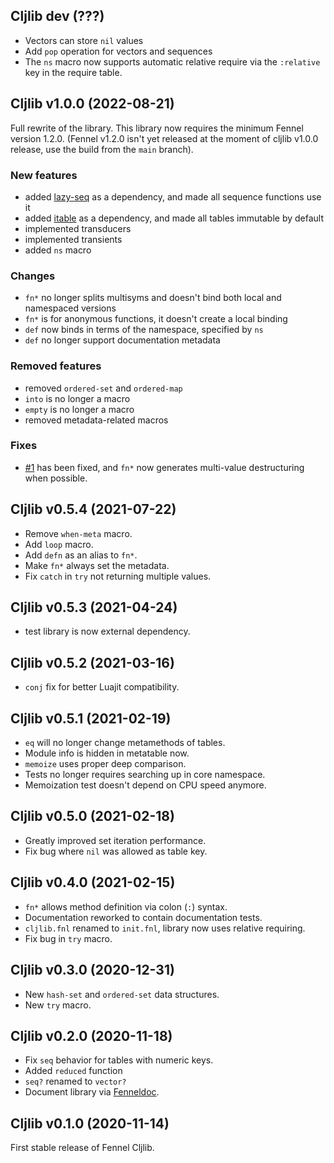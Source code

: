 ## Cljlib dev (???)

- Vectors can store `nil` values
- Add `pop` operation for vectors and sequences
- The `ns` macro now supports automatic relative require via the `:relative` key in the require table.

## Cljlib v1.0.0 (2022-08-21)

Full rewrite of the library.
This library now requires the minimum Fennel version 1.2.0.
(Fennel v1.2.0 isn't yet released at the moment of cljlib v1.0.0 release, use the build from the `main` branch).

### New features

- added [lazy-seq](https://gitlab.com/andreyorst/lazy-seq) as a dependency, and made all sequence functions use it
- added [itable](https://gitlab.com/andreyorst/itable) as a dependency, and made all tables immutable by default
- implemented transducers
- implemented transients
- added `ns` macro

### Changes

- `fn*` no longer splits multisyms and doesn't bind both local and namespaced versions
- `fn*` is for anonymous functions, it doesn't create a local binding
- `def` now binds in terms of the namespace, specified by `ns`
- `def` no longer support documentation metadata

### Removed features

- removed `ordered-set` and `ordered-map`
- `into` is no longer a macro
- `empty` is no longer a macro
- removed metadata-related macros

### Fixes

- [#1](https://gitlab.com/andreyorst/fennel-cljlib/-/issues/1) has been fixed, and `fn*` now generates multi-value destructuring when possible.

## Cljlib v0.5.4 (2021-07-22)

- Remove `when-meta` macro.
- Add `loop` macro.
- Add `defn` as an alias to `fn*`.
- Make `fn*` always set the metadata.
- Fix `catch` in `try` not returning multiple values.

## Cljlib v0.5.3 (2021-04-24)

- test library is now external dependency.

## Cljlib v0.5.2 (2021-03-16)

- `conj` fix for better Luajit compatibility.

## Cljlib v0.5.1 (2021-02-19)

- `eq` will no longer change metamethods of tables.
- Module info is hidden in metatable now.
- `memoize` uses proper deep comparison.
- Tests no longer requires searching up in core namespace.
- Memoization test doesn't depend on CPU speed anymore.

## Cljlib v0.5.0 (2021-02-18)

- Greatly improved set iteration performance.
- Fix bug where `nil` was allowed as table key.

## Cljlib v0.4.0 (2021-02-15)

- `fn*` allows method definition via colon (`:`) syntax.
- Documentation reworked to contain documentation tests.
- `cljlib.fnl` renamed to `init.fnl`, library now uses relative requiring.
- Fix bug in `try` macro.

## Cljlib v0.3.0 (2020-12-31)

- New `hash-set` and `ordered-set` data structures.
- New `try` macro.

## Cljlib v0.2.0 (2020-11-18)

- Fix `seq` behavior for tables with numeric keys.
- Added `reduced` function
- `seq?` renamed to `vector?`
- Document library via [Fenneldoc](https://gitlab.com/andreyorst/fenneldoc).

## Cljlib v0.1.0 (2020-11-14)

First stable release of Fennel Cljlib.

<!-- LocalWords: Cljlib namespace Memoization metatable metamethods
     LocalWords:  arglist arity
 -->
